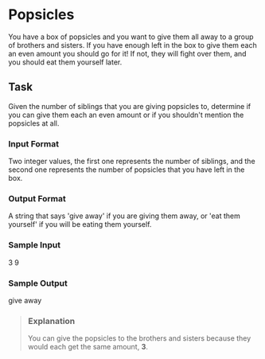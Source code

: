 # Popsicles

You have a box of popsicles and you want to give them all away to a group of brothers and sisters. If you have enough left in the box to give them each an even amount you should go for it! If not, they will fight over them, and you should eat them yourself later.

## Task
Given the number of siblings that you are giving popsicles to, determine if you can give them each an even amount or if you shouldn't mention the popsicles at all.

### Input Format
Two integer values, the first one represents the number of siblings, and the second one represents the number of popsicles that you have left in the box.

### Output Format
A string that says 'give away' if you are giving them away, or 'eat them yourself' if you will be eating them yourself.

### Sample Input
3 9

### Sample Output
give away

> ### Explanation
> You can give the popsicles to the brothers and sisters because they would each get the same amount, **3**.
